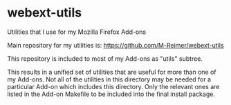 # webext-utils
Utilities that I use for my Mozilla Firefox Add-ons

Main repository for my utilities is: https://github.com/M-Reimer/webext-utils

This repository is included to most of my Add-ons as "utils" subtree.

This results in a unified set of utilities that are useful for more than one of my Add-ons. Not all of the utilities in this directory may be needed for a particular Add-on which includes this directory. Only the relevant ones are listed in the Add-on Makefile to be included into the final install package.
